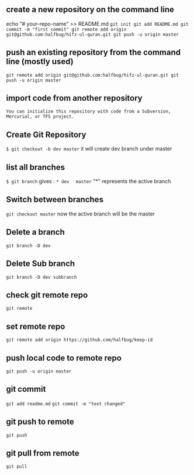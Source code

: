 ## create a new repository on the command line
echo "# your-repo-name" >> README.md
`git init
git add README.md
git commit -m "first commit"
git remote add origin git@github.com:halfbug/hifz-ul-quran.git
git push -u origin master`
## push an existing repository from the command line (mostly used)
`git remote add origin git@github.com:halfbug/hifz-ul-quran.git
git push -u origin master`
## import code from another repository
`You can initialize this repository with code from a Subversion, Mercurial, or TFS project.`

## Create Git Repository

`$ git checkout -b dev master`
it will create dev branch under master

## list all branches
`$ git branch`
gives :
`* dev`
`  master`
"*" represents the active branch

## Switch between branches
`git checkout master`
now the active branch will be the master

## Delete a branch
`git branch -D dev`

## Delete Sub branch
`git branch -D dev subbranch`

## check git remote repo
`git remote`

## set remote repo
`git remote add origin https://github.com/halfbug/keep-id`

## push local code to remote repo
`git push -u origin master`

## git commit 
`git add readme.md`
`git commit -m "text changed" `

## git push to remote
`git push`

## git pull from remote
`git pull`

